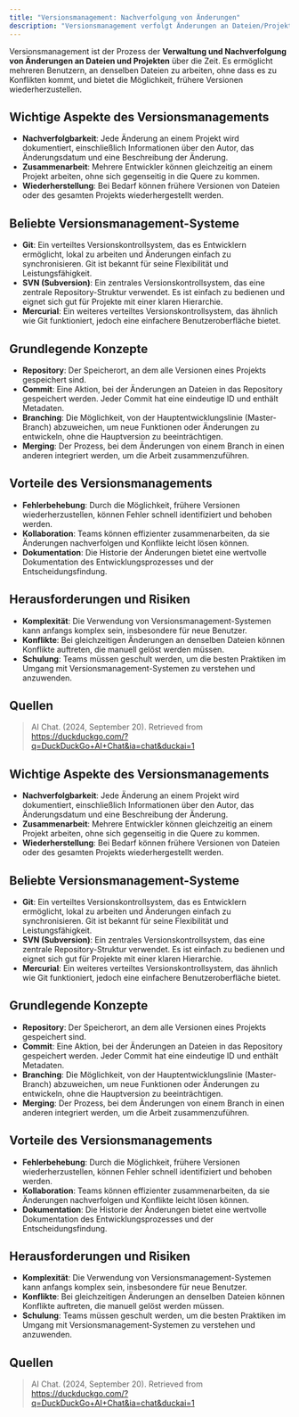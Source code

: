 ```yaml
---
title: "Versionsmanagement: Nachverfolgung von Änderungen"
description: "Versionsmanagement verfolgt Änderungen an Dateien/Projekten. Systeme Git, SVN. Konzepte Repository, Commit, Branching. Vorteile Kollaboration, Fehlerbehebung."
---
```


Versionsmanagement ist der Prozess der **Verwaltung und Nachverfolgung von Änderungen an Dateien und Projekten** über die Zeit. Es ermöglicht mehreren Benutzern, an denselben Dateien zu arbeiten, ohne dass es zu Konflikten kommt, und bietet die Möglichkeit, frühere Versionen wiederherzustellen.

## Wichtige Aspekte des Versionsmanagements
- **Nachverfolgbarkeit**: Jede Änderung an einem Projekt wird dokumentiert, einschließlich Informationen über den Autor, das Änderungsdatum und eine Beschreibung der Änderung.
- **Zusammenarbeit**: Mehrere Entwickler können gleichzeitig an einem Projekt arbeiten, ohne sich gegenseitig in die Quere zu kommen.
- **Wiederherstellung**: Bei Bedarf können frühere Versionen von Dateien oder des gesamten Projekts wiederhergestellt werden.

## Beliebte Versionsmanagement-Systeme
- **Git**: Ein verteiltes Versionskontrollsystem, das es Entwicklern ermöglicht, lokal zu arbeiten und Änderungen einfach zu synchronisieren. Git ist bekannt für seine Flexibilität und Leistungsfähigkeit.
- **SVN (Subversion)**: Ein zentrales Versionskontrollsystem, das eine zentrale Repository-Struktur verwendet. Es ist einfach zu bedienen und eignet sich gut für Projekte mit einer klaren Hierarchie.
- **Mercurial**: Ein weiteres verteiltes Versionskontrollsystem, das ähnlich wie Git funktioniert, jedoch eine einfachere Benutzeroberfläche bietet.

## Grundlegende Konzepte
- **Repository**: Der Speicherort, an dem alle Versionen eines Projekts gespeichert sind.
- **Commit**: Eine Aktion, bei der Änderungen an Dateien in das Repository gespeichert werden. Jeder Commit hat eine eindeutige ID und enthält Metadaten.
- **Branching**: Die Möglichkeit, von der Hauptentwicklungslinie (Master-Branch) abzuweichen, um neue Funktionen oder Änderungen zu entwickeln, ohne die Hauptversion zu beeinträchtigen.
- **Merging**: Der Prozess, bei dem Änderungen von einem Branch in einen anderen integriert werden, um die Arbeit zusammenzuführen.

## Vorteile des Versionsmanagements
- **Fehlerbehebung**: Durch die Möglichkeit, frühere Versionen wiederherzustellen, können Fehler schnell identifiziert und behoben werden.
- **Kollaboration**: Teams können effizienter zusammenarbeiten, da sie Änderungen nachverfolgen und Konflikte leicht lösen können.
- **Dokumentation**: Die Historie der Änderungen bietet eine wertvolle Dokumentation des Entwicklungsprozesses und der Entscheidungsfindung.

## Herausforderungen und Risiken
- **Komplexität**: Die Verwendung von Versionsmanagement-Systemen kann anfangs komplex sein, insbesondere für neue Benutzer.
- **Konflikte**: Bei gleichzeitigen Änderungen an denselben Dateien können Konflikte auftreten, die manuell gelöst werden müssen.
- **Schulung**: Teams müssen geschult werden, um die besten Praktiken im Umgang mit Versionsmanagement-Systemen zu verstehen und anzuwenden.

## Quellen

> AI Chat. (2024, September 20). Retrieved from https://duckduckgo.com/?q=DuckDuckGo+AI+Chat&ia=chat&duckai=1

## Wichtige Aspekte des Versionsmanagements
- **Nachverfolgbarkeit**: Jede Änderung an einem Projekt wird dokumentiert, einschließlich Informationen über den Autor, das Änderungsdatum und eine Beschreibung der Änderung.
- **Zusammenarbeit**: Mehrere Entwickler können gleichzeitig an einem Projekt arbeiten, ohne sich gegenseitig in die Quere zu kommen.
- **Wiederherstellung**: Bei Bedarf können frühere Versionen von Dateien oder des gesamten Projekts wiederhergestellt werden.

## Beliebte Versionsmanagement-Systeme
- **Git**: Ein verteiltes Versionskontrollsystem, das es Entwicklern ermöglicht, lokal zu arbeiten und Änderungen einfach zu synchronisieren. Git ist bekannt für seine Flexibilität und Leistungsfähigkeit.
- **SVN (Subversion)**: Ein zentrales Versionskontrollsystem, das eine zentrale Repository-Struktur verwendet. Es ist einfach zu bedienen und eignet sich gut für Projekte mit einer klaren Hierarchie.
- **Mercurial**: Ein weiteres verteiltes Versionskontrollsystem, das ähnlich wie Git funktioniert, jedoch eine einfachere Benutzeroberfläche bietet.

## Grundlegende Konzepte
- **Repository**: Der Speicherort, an dem alle Versionen eines Projekts gespeichert sind.
- **Commit**: Eine Aktion, bei der Änderungen an Dateien in das Repository gespeichert werden. Jeder Commit hat eine eindeutige ID und enthält Metadaten.
- **Branching**: Die Möglichkeit, von der Hauptentwicklungslinie (Master-Branch) abzuweichen, um neue Funktionen oder Änderungen zu entwickeln, ohne die Hauptversion zu beeinträchtigen.
- **Merging**: Der Prozess, bei dem Änderungen von einem Branch in einen anderen integriert werden, um die Arbeit zusammenzuführen.

## Vorteile des Versionsmanagements
- **Fehlerbehebung**: Durch die Möglichkeit, frühere Versionen wiederherzustellen, können Fehler schnell identifiziert und behoben werden.
- **Kollaboration**: Teams können effizienter zusammenarbeiten, da sie Änderungen nachverfolgen und Konflikte leicht lösen können.
- **Dokumentation**: Die Historie der Änderungen bietet eine wertvolle Dokumentation des Entwicklungsprozesses und der Entscheidungsfindung.

## Herausforderungen und Risiken
- **Komplexität**: Die Verwendung von Versionsmanagement-Systemen kann anfangs komplex sein, insbesondere für neue Benutzer.
- **Konflikte**: Bei gleichzeitigen Änderungen an denselben Dateien können Konflikte auftreten, die manuell gelöst werden müssen.
- **Schulung**: Teams müssen geschult werden, um die besten Praktiken im Umgang mit Versionsmanagement-Systemen zu verstehen und anzuwenden.

## Quellen

> AI Chat. (2024, September 20). Retrieved from https://duckduckgo.com/?q=DuckDuckGo+AI+Chat&ia=chat&duckai=1